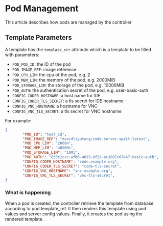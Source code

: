# Pod Management

This article describes how pods are managed by the controller

## Template Parameters

A template has the `template_str` attribute which is a template to be filled with parameters:

- `POD_POD_ID`: the ID of the pod
- `POD_IMAGE_REF`: image reference
- `POD_CPU_LIM`: the cpu of the pod, e.g. 2
- `POD_MEM_LIM`: the memory of the pod, e.g. 2000MiB
- `POD_STORAGE_LIM`: the storage of the pod, e.g. 10000MiB
- `POD_AUTH`: the authentication secret of the pod, e.g. user-basic-auth
- `CONFIG_CODER_HOSTNAME`: a host name for IDE
- `CONFIG_CODER_TLS_SECRET`: a tls secret for IDE hostname
- `CONFIG_VNC_HOSTNAME`: a hostname for VNC
- `CONFIG_VNC_TLS_SECRET`: a tls secret for VNC hostname

For example:

```json
{
        "POD_ID": "test_id",
        "POD_IMAGE_REF": "davidliyutong/code-server-speit:latest",
        "POD_CPU_LIM": "2000m",
        "POD_MEM_LIM": "4096Mi",
        "POD_STORAGE_LIM": "10Mi",
        "POD_AUTH": "833c2ccc-afb6-4093-8f2c-ec1087c67d47-basic-auth",
        "CONFIG_CODER_HOSTNAME": "code.example.org",
        "CONFIG_CODER_TLS_SECRET": "code-tls-secret",
        "CONFIG_VNC_HOSTNAME": "vnc.example.org",
        "CONFIG_VNC_TLS_SECRET": "vnc-tls-secret",
}

```

### What is happening

When a pod is created, the controller retrieve the template from database according to pod.template_ref. It then renders this template using pod values and server config values. Finally, it creates the pod using the rendered template.
